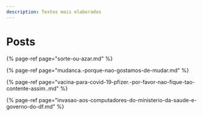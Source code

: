 ```yaml
---
description: Textos mais elaborados
---
```


# Posts

{% page-ref page="sorte-ou-azar.md" %}

{% page-ref page="mudanca.-porque-nao-gostamos-de-mudar.md" %}

{% page-ref page="vacina-para-covid-19-pfizer.-por-favor-nao-fique-tao-contente-assim..md" %}

{% page-ref page="invasao-aos-computadores-do-ministerio-da-saude-e-governo-do-df.md" %}

